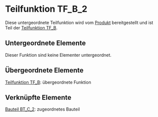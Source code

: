 # Teilfunktion TF_B_2
Diese untergeordnete Teilfunktion wird vom [Produkt](Produkt.md) bereitgestellt und ist Teil der [Teilfunktion TF_B](TF_B.md).

## Untergeordnete Elemente
Dieser Funktion sind keine Elementer untergeordnet.

## Übergeordnete Elemente
[Teilfunktion TF_B](TF_B.md): übergeordnete Funktion

## Verknüpfte Elemente
[Bauteil BT_C_2](BT_C_2.md): zugeordnetes Bauteil
